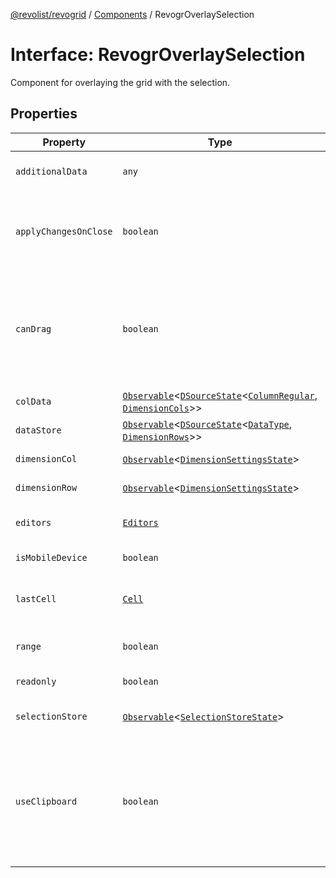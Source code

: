 [@revolist/revogrid](README.md) / [Components](Namespace.Components.md) / RevogrOverlaySelection

# Interface: RevogrOverlaySelection

Component for overlaying the grid with the selection.

## Properties

| Property | Type | Description | Defined in |
| ------ | ------ | ------ | ------ |
| `additionalData` | `any` | Additional data to pass to renderer. | [src/components.d.ts:569](https://github.com/revolist/revogrid/blob/13653d8ee505d63a363463d1b61354eec56320a1/src/components.d.ts#L569) |
| `applyChangesOnClose` | `boolean` | If true applys changes when cell closes if not Escape. | [src/components.d.ts:573](https://github.com/revolist/revogrid/blob/13653d8ee505d63a363463d1b61354eec56320a1/src/components.d.ts#L573) |
| `canDrag` | `boolean` | Enable revogr-order-editor component (read more in revogr-order-editor component). Allows D&D. | [src/components.d.ts:577](https://github.com/revolist/revogrid/blob/13653d8ee505d63a363463d1b61354eec56320a1/src/components.d.ts#L577) |
| `colData` | [`Observable`](TypeAlias.Observable.md)\<[`DSourceState`](TypeAlias.DSourceState.md)\<[`ColumnRegular`](Interface.ColumnRegular.md), [`DimensionCols`](TypeAlias.DimensionCols.md)\>\> | Column data store. | [src/components.d.ts:581](https://github.com/revolist/revogrid/blob/13653d8ee505d63a363463d1b61354eec56320a1/src/components.d.ts#L581) |
| `dataStore` | [`Observable`](TypeAlias.Observable.md)\<[`DSourceState`](TypeAlias.DSourceState.md)\<[`DataType`](TypeAlias.DataType.md), [`DimensionRows`](TypeAlias.DimensionRows.md)\>\> | Row data store. | [src/components.d.ts:585](https://github.com/revolist/revogrid/blob/13653d8ee505d63a363463d1b61354eec56320a1/src/components.d.ts#L585) |
| `dimensionCol` | [`Observable`](TypeAlias.Observable.md)\<[`DimensionSettingsState`](Interface.DimensionSettingsState.md)\> | Dimension settings X. | [src/components.d.ts:589](https://github.com/revolist/revogrid/blob/13653d8ee505d63a363463d1b61354eec56320a1/src/components.d.ts#L589) |
| `dimensionRow` | [`Observable`](TypeAlias.Observable.md)\<[`DimensionSettingsState`](Interface.DimensionSettingsState.md)\> | Dimension settings Y. | [src/components.d.ts:593](https://github.com/revolist/revogrid/blob/13653d8ee505d63a363463d1b61354eec56320a1/src/components.d.ts#L593) |
| `editors` | [`Editors`](TypeAlias.Editors.md) | Custom editors register. | [src/components.d.ts:597](https://github.com/revolist/revogrid/blob/13653d8ee505d63a363463d1b61354eec56320a1/src/components.d.ts#L597) |
| `isMobileDevice` | `boolean` | Is mobile view mode. | [src/components.d.ts:601](https://github.com/revolist/revogrid/blob/13653d8ee505d63a363463d1b61354eec56320a1/src/components.d.ts#L601) |
| `lastCell` | [`Cell`](Interface.Cell.md) | Last real coordinates positions + 1. | [src/components.d.ts:605](https://github.com/revolist/revogrid/blob/13653d8ee505d63a363463d1b61354eec56320a1/src/components.d.ts#L605) |
| `range` | `boolean` | Range selection allowed. | [src/components.d.ts:609](https://github.com/revolist/revogrid/blob/13653d8ee505d63a363463d1b61354eec56320a1/src/components.d.ts#L609) |
| `readonly` | `boolean` | Readonly mode. | [src/components.d.ts:613](https://github.com/revolist/revogrid/blob/13653d8ee505d63a363463d1b61354eec56320a1/src/components.d.ts#L613) |
| `selectionStore` | [`Observable`](TypeAlias.Observable.md)\<[`SelectionStoreState`](TypeAlias.SelectionStoreState.md)\> | Selection, range, focus. | [src/components.d.ts:617](https://github.com/revolist/revogrid/blob/13653d8ee505d63a363463d1b61354eec56320a1/src/components.d.ts#L617) |
| `useClipboard` | `boolean` | Enable revogr-clipboard component (read more in revogr-clipboard component). Allows copy/paste. | [src/components.d.ts:621](https://github.com/revolist/revogrid/blob/13653d8ee505d63a363463d1b61354eec56320a1/src/components.d.ts#L621) |
